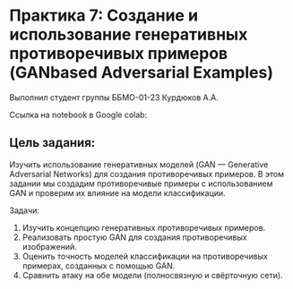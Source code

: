 # Практика 7: Создание и использование генеративных противоречивых примеров (GANbased Adversarial Examples)


Выполнил студент группы ББМО-01-23 Курдюков А.А.

Ссылка на notebook в Google colab:

## Цель задания:

Изучить использование генеративных моделей (GAN — Generative Adversarial Networks) для
создания противоречивых примеров. В этом задании мы создадим противоречивые примеры с
использованием GAN и проверим их влияние на модели классификации.

Задачи:

1. Изучить концепцию генеративных противоречивых примеров.
2. Реализовать простую GAN для создания противоречивых изображений.
3. Оценить точность моделей классификации на противоречивых примерах, созданных с помощью GAN.
4. Сравнить атаку на обе модели (полносвязную и свёрточную сети).






